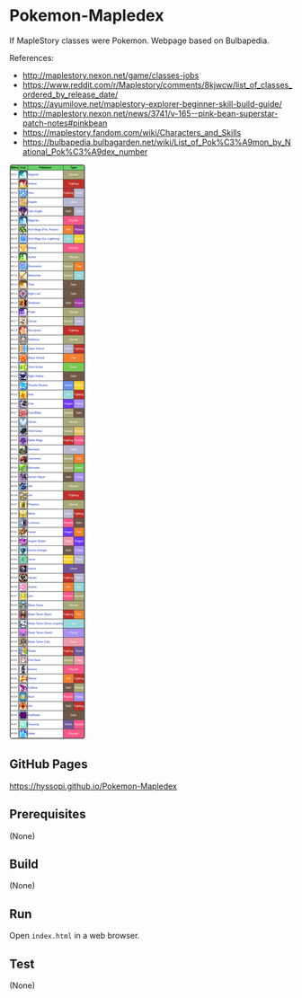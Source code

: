 # Pokemon-Mapledex
If MapleStory classes were Pokemon. Webpage based on Bulbapedia.

References:
- http://maplestory.nexon.net/game/classes-jobs
- https://www.reddit.com/r/Maplestory/comments/8kjwcw/list_of_classes_ordered_by_release_date/
- https://ayumilove.net/maplestory-explorer-beginner-skill-build-guide/
- http://maplestory.nexon.net/news/3741/v-165--pink-bean-superstar-patch-notes#pinkbean
- https://maplestory.fandom.com/wiki/Characters_and_Skills
- https://bulbapedia.bulbagarden.net/wiki/List_of_Pok%C3%A9mon_by_National_Pok%C3%A9dex_number

![splash](images/splash.png)

## GitHub Pages
https://hyssopi.github.io/Pokemon-Mapledex

## Prerequisites
(None)

## Build
(None)

## Run
Open `index.html` in a web browser.

## Test
(None)
